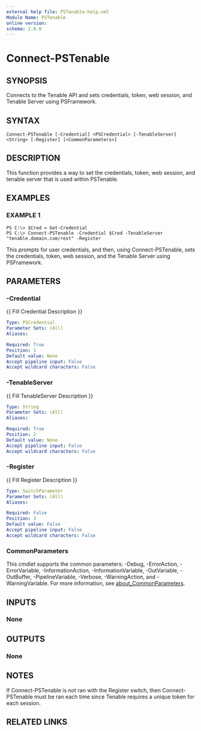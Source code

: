 ```yaml
---
external help file: PSTenable-help.xml
Module Name: PSTenable
online version:
schema: 2.0.0
---
```


# Connect-PSTenable

## SYNOPSIS
Connects to the Tenable API and sets credentials, token, web session, and Tenable Server using PSFramework.

## SYNTAX

```
Connect-PSTenable [-Credential] <PSCredential> [-TenableServer] <String> [-Register] [<CommonParameters>]
```

## DESCRIPTION
This function provides a way to set the credentials, token, web session, and
tenable server that is used within PSTenable.

## EXAMPLES

### EXAMPLE 1
```
PS C:\> $Cred = Get-Credential
PS C:\> Connect-PSTenable -Credential $Cred -TenableServer "tenable.domain.com/rest" -Register
```

This prompts for user credentials, and then, using Connect-PSTenable, sets the credentials,
token, web session, and the Tenable Server using PSFramework.

## PARAMETERS

### -Credential
{{ Fill Credential Description }}

```yaml
Type: PSCredential
Parameter Sets: (All)
Aliases:

Required: True
Position: 1
Default value: None
Accept pipeline input: False
Accept wildcard characters: False
```

### -TenableServer
{{ Fill TenableServer Description }}

```yaml
Type: String
Parameter Sets: (All)
Aliases:

Required: True
Position: 2
Default value: None
Accept pipeline input: False
Accept wildcard characters: False
```

### -Register
{{ Fill Register Description }}

```yaml
Type: SwitchParameter
Parameter Sets: (All)
Aliases:

Required: False
Position: 3
Default value: False
Accept pipeline input: False
Accept wildcard characters: False
```

### CommonParameters
This cmdlet supports the common parameters: -Debug, -ErrorAction, -ErrorVariable, -InformationAction, -InformationVariable, -OutVariable, -OutBuffer, -PipelineVariable, -Verbose, -WarningAction, and -WarningVariable. For more information, see [about_CommonParameters](http://go.microsoft.com/fwlink/?LinkID=113216).

## INPUTS

### None
## OUTPUTS

### None
## NOTES
If Connect-PSTenable is not ran with the Register switch, then Connect-PSTenable
must be ran each time since Tenable requires a unique token for each session.

## RELATED LINKS
